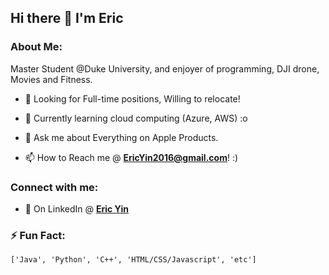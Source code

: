 ## Hi there 👋 I'm Eric

<h3>About Me:</h3>
<p>Master Student @Duke University, and enjoyer of programming, DJI drone, Movies and Fitness.</p>

- 🔭 Looking for Full-time positions, Willing to relocate!

- 🌱 Currently learning cloud computing (Azure, AWS) :o

- 💬 Ask me about Everything on Apple Products.

- 📫 How to Reach me @ **EricYin2016@gmail.com**! :)

<h3 align="left">Connect with me:</h3>

- 💼 On LinkedIn @ **[Eric Yin](https://www.linkedin.com/in/shanghui-yin-531406175/)**

<h3> ⚡ Fun Fact:</h3>

<p align="left">
  <code>['Java', 'Python', 'C++', 'HTML/CSS/Javascript', 'etc']</code>
</p>

<!--
**EricYsh/EricYsh** is a ✨ _special_ ✨ repository because its `README.md` (this file) appears on your GitHub profile.

Here are some ideas to get you started:

- 🔭 I’m currently working on ...
- 🌱 I’m currently learning ...
- 👯 I’m looking to collaborate on ...
- 🤔 I’m looking for help with ...
- 💬 Ask me about ...
- 📫 How to reach me: ...
- 😄 Pronouns: ...
- ⚡ Fun fact: ...
-->
